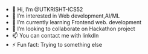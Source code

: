 - 👋 Hi, I’m @UTKRISHT-ICS52
- 👀 I’m interested in Web development,AI/ML
- 🌱 I’m currently learning Frontend web.   development 
- 💞️ I’m looking to collaborate on Hackathon project
- 📫 You can contact me with linkdln 
- ⚡ Fun fact: Trying to something else 

<!---
UTKRISHT-ICS52/UTKRISHT-ICS52 is a ✨ special ✨ repository because its `README.md` (this file) appears on your GitHub profile.
You can click the Preview link to take a look at your changes.
--->
